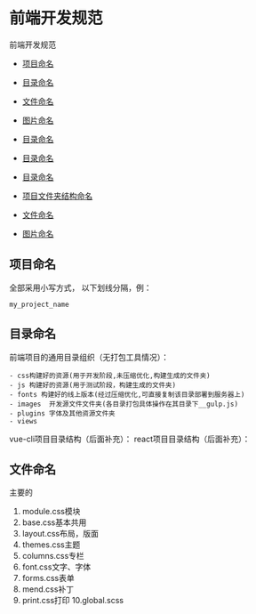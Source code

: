 # 前端开发规范

前端开发规范
* [项目命名](#项目命名)
* [目录命名](#目录命名)
* [文件命名](#文件命名)
* [图片命名](#图片命名)
* [目录命名](#目录命名)
* [目录命名](#目录命名)
* [目录命名](#目录命名)


* [项目文件夹结构命名](#项目文件夹结构命名)
* [文件命名](#文件命名)
* [图片命名](#图片命名)

## 项目命名

全部采用小写方式， 以下划线分隔，例：

```
my_project_name
```
## 目录命名
前端项目的通用目录组织（无打包工具情况）：

```
- css构建好的资源(用于开发阶段,未压缩优化,构建生成的文件夹)
- js 构建好的资源(用于测试阶段，构建生成的文件夹)
- fonts 构建好的线上版本(经过压缩优化,可直接复制该目录部署到服务器上)
- images  开发源文件文件夹(各目录打包具体操作在其目录下__gulp.js)
- plugins 字体及其他资源文件夹
- views

```
vue-cli项目目录结构（后面补充）：
react项目目录结构（后面补充）：


## 文件命名
主要的
1. module.css模块
2. base.css基本共用
3. layout.css布局，版面
4. themes.css主题
5. columns.css专栏
6. font.css文字、字体
7. forms.css表单
8. mend.css补丁
9. print.css打印
10.global.scss